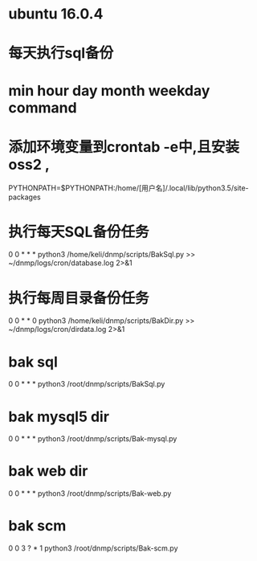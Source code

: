 # ubuntu 16.0.4
# 每天执行sql备份
# min   hour    day     month   weekday command
# 添加环境变量到crontab -e中,且安装oss2 ,
PYTHONPATH=$PYTHONPATH:/home/[用户名]/.local/lib/python3.5/site-packages

# 执行每天SQL备份任务
0 0 * * * python3 /home/keli/dnmp/scripts/BakSql.py >> ~/dnmp/logs/cron/database.log 2>&1

# 执行每周目录备份任务
0 0 * * 0  python3 /home/keli/dnmp/scripts/BakDir.py >> ~/dnmp/logs/cron/dirdata.log 2>&1

# bak sql
0 0 * * * python3 /root/dnmp/scripts/BakSql.py 
# bak mysql5 dir
0 0 * * * python3 /root/dnmp/scripts/Bak-mysql.py 
# bak web dir
0 0 * * * python3 /root/dnmp/scripts/Bak-web.py 
# bak scm
0 0 3 ? * 1 python3 /root/dnmp/scripts/Bak-scm.py 

